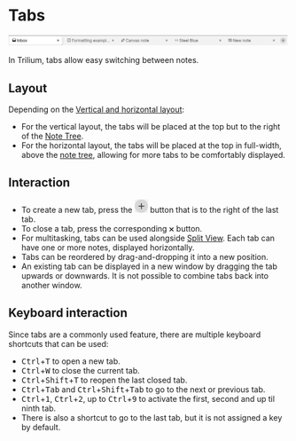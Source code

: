 # Tabs
![](2_Tabs_image.png)

In Trilium, tabs allow easy switching between notes.

## Layout

Depending on the <a class="reference-link" href="Vertical%20and%20horizontal%20layout.md">Vertical and horizontal layout</a>:

*   For the vertical layout, the tabs will be placed at the top but to the right of the <a class="reference-link" href="Note%20Tree.md">Note Tree</a>.
*   For the horizontal layout, the tabs will be placed at the top in full-width, above the [note tree](Note%20Tree.md), allowing for more tabs to be comfortably displayed.

## Interaction

*   To create a new tab, press the ![](1_Tabs_image.png) button that is to the right of the last tab.
*   To close a tab, press the corresponding ![](Tabs_image.png) button.
*   For multitasking, tabs can be used alongside <a class="reference-link" href="Split%20View.md">Split View</a>. Each tab can have one or more notes, displayed horizontally.
*   Tabs can be reordered by drag-and-dropping it into a new position.
*   An existing tab can be displayed in a new window by dragging the tab upwards or downwards. It is not possible to combine tabs back into another window.

## Keyboard interaction

Since tabs are a commonly used feature, there are multiple keyboard shortcuts that can be used:

*   <kbd>Ctrl</kbd>+<kbd>T</kbd> to open a new tab.
*   <kbd>Ctrl</kbd>+<kbd>W</kbd> to close the current tab.
*   <kbd>Ctrl</kbd>+<kbd>Shift</kbd>+<kbd>T</kbd> to reopen the last closed tab.
*   <kbd>Ctrl</kbd>+<kbd>Tab</kbd> and <kbd>Ctrl</kbd>+<kbd>Shift</kbd>+<kbd>Tab</kbd> to go to the next or previous tab.
*   <kbd>Ctrl</kbd>+<kbd>1</kbd>, <kbd>Ctrl</kbd>+<kbd>2</kbd>, up to <kbd>Ctrl</kbd>+<kbd>9</kbd> to activate the first, second and up til ninth tab.
*   There is also a shortcut to go to the last tab, but it is not assigned a key by default.